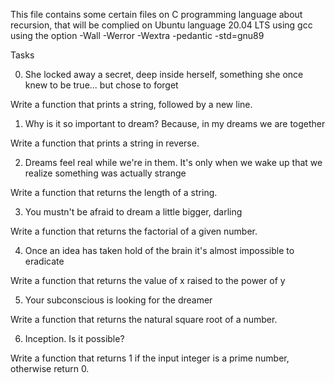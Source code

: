This file contains some certain files on C programming language about recursion, that will be complied on Ubuntu language  20.04 LTS using gcc using the option -Wall -Werror -Wextra -pedantic -std=gnu89

Tasks


0. She locked away a secret, deep inside herself, something she once knew to be true... but chose to forget

Write a function that prints a string, followed by a new line.

1. Why is it so important to dream? Because, in my dreams we are together

Write a function that prints a string in reverse.

2. Dreams feel real while we're in them. It's only when we wake up that we realize something was actually strange

Write a function that returns the length of a string.

3. You mustn't be afraid to dream a little bigger, darling

Write a function that returns the factorial of a given number.

4. Once an idea has taken hold of the brain it's almost impossible to eradicate

Write a function that returns the value of x raised to the power of y

5. Your subconscious is looking for the dreamer

Write a function that returns the natural square root of a number.

6. Inception. Is it possible?

Write a function that returns 1 if the input integer is a prime number, otherwise return 0.


